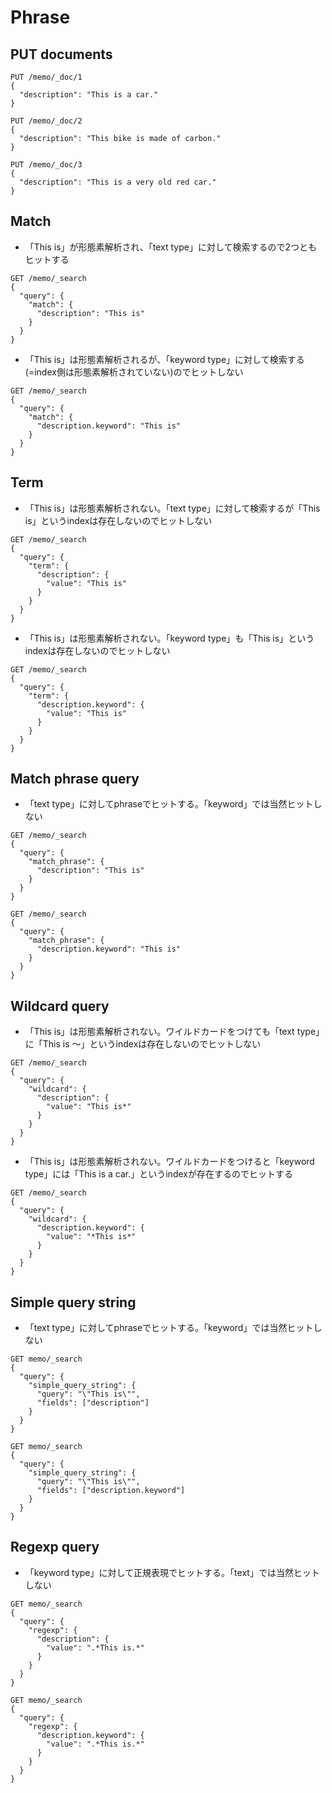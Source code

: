 # Phrase

## PUT documents

```
PUT /memo/_doc/1
{
  "description": "This is a car."
}

PUT /memo/_doc/2
{
  "description": "This bike is made of carbon."
}

PUT /memo/_doc/3
{
  "description": "This is a very old red car."
}
```

## Match

- 「This is」が形態素解析され、「text type」に対して検索するので2つともヒットする
```
GET /memo/_search
{
  "query": {
    "match": {
      "description": "This is"
    }
  }
}
```

- 「This is」は形態素解析されるが、「keyword type」に対して検索する(=index側は形態素解析されていない)のでヒットしない
```
GET /memo/_search
{
  "query": {
    "match": {
      "description.keyword": "This is"
    }
  }
}
```

## Term

- 「This is」は形態素解析されない。「text type」に対して検索するが「This is」というindexは存在しないのでヒットしない
```
GET /memo/_search
{
  "query": {
    "term": {
      "description": {
        "value": "This is"
      }
    }
  }
}
```

- 「This is」は形態素解析されない。「keyword type」も「This is」というindexは存在しないのでヒットしない
```
GET /memo/_search
{
  "query": {
    "term": {
      "description.keyword": {
        "value": "This is"
      }
    }
  }
}
```

## Match phrase query

- 「text type」に対してphraseでヒットする。「keyword」では当然ヒットしない
```
GET /memo/_search
{
  "query": {
    "match_phrase": {
      "description": "This is"
    }
  }
}

GET /memo/_search
{
  "query": {
    "match_phrase": {
      "description.keyword": "This is"
    }
  }
}
```

## Wildcard query

- 「This is」は形態素解析されない。ワイルドカードをつけても「text type」に「This is 〜」というindexは存在しないのでヒットしない
```
GET /memo/_search
{
  "query": {
    "wildcard": {
      "description": {
        "value": "This is*"
      }
    }
  }
}
```

- 「This is」は形態素解析されない。ワイルドカードをつけると「keyword type」には「This is a car.」というindexが存在するのでヒットする
```
GET /memo/_search
{
  "query": {
    "wildcard": {
      "description.keyword": {
        "value": "*This is*"
      }
    }
  }
}
```

## Simple query string

- 「text type」に対してphraseでヒットする。「keyword」では当然ヒットしない
```
GET memo/_search
{
  "query": {
    "simple_query_string": {
      "query": "\"This is\"",
      "fields": ["description"]
    }
  }
}

GET memo/_search
{
  "query": {
    "simple_query_string": {
      "query": "\"This is\"",
      "fields": ["description.keyword"]
    }
  }
}
```

## Regexp query

- 「keyword type」に対して正規表現でヒットする。「text」では当然ヒットしない
```
GET memo/_search
{
  "query": {
    "regexp": {
      "description": {
        "value": ".*This is.*"
      }
    }
  }
}

GET memo/_search
{
  "query": {
    "regexp": {
      "description.keyword": {
        "value": ".*This is.*"
      }
    }
  }
}
```
